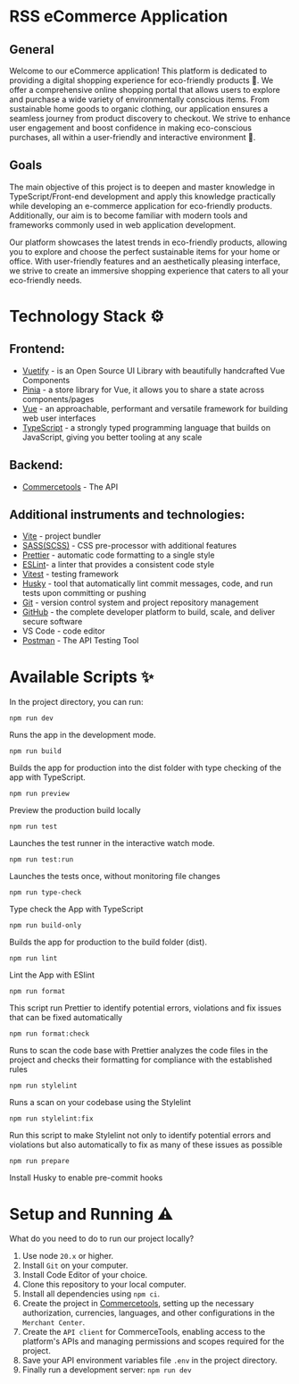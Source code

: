# RSS eCommerce Application

## General

Welcome to our eCommerce application! This platform is dedicated to providing a digital shopping experience for eco-friendly products 🏪. We offer a comprehensive online shopping portal that allows users to explore and purchase a wide variety of environmentally conscious items. From sustainable home goods to organic clothing, our application ensures a seamless journey from product discovery to checkout. We strive to enhance user engagement and boost confidence in making eco-conscious purchases, all within a user-friendly and interactive environment 🚀.

## Goals

The main objective of this project is to deepen and master knowledge in TypeScript/Front-end development and apply this knowledge practically while developing an e-commerce application for eco-friendly products. Additionally, our aim is to become familiar with modern tools and frameworks commonly used in web application development.

Our platform showcases the latest trends in eco-friendly products, allowing you to explore and choose the perfect sustainable items for your home or office. With user-friendly features and an aesthetically pleasing interface, we strive to create an immersive shopping experience that caters to all your eco-friendly needs.

# Technology Stack ⚙️

## Frontend:

- [Vuetify](https://vuetifyjs.com/en/) - is an Open Source UI Library with beautifully handcrafted Vue Components
- [Pinia](https://pinia.vuejs.org/) - a store library for Vue, it allows you to share a state across components/pages
- [Vue](https://vuejs.org/) - an approachable, performant and versatile framework for building web user interfaces
- [TypeScript](https://www.typescriptlang.org/) - a strongly typed programming language that builds on JavaScript, giving you better tooling at any scale

## Backend:

- [Commercetools](https://docs.commercetools.com/) - The API

## Additional instruments and technologies:

- [Vite](https://vitejs.dev/) - project bundler
- [SASS(SCSS)](https://sass-lang.com/) - CSS pre-processor with additional features
- [Prettier](https://prettier.io/) - automatic code formatting to a single style
- [ESLint](https://eslint.org/)- a linter that provides a consistent code style
- [Vitest](https://vitest.dev/) - testing framework
- [Husky](https://typicode.github.io/husky/) - tool that automatically lint commit messages, code, and run tests upon committing or pushing
- [Git](https://git-scm.com/) - version control system and project repository management
- [GitHub](https://pages.github.com/) - the complete developer platform to build, scale, and deliver secure software
- VS Code - code editor
- [Postman](https://www.postman.com/) - The API Testing Tool

# Available Scripts ✨

In the project directory, you can run:

```
npm run dev
```

Runs the app in the development mode.

```
npm run build
```

Builds the app for production into the dist folder with type checking of the app with TypeScript.

```
npm run preview
```

Preview the production build locally

```
npm run test
```

Launches the test runner in the interactive watch mode.

```
npm run test:run
```

Launches the tests once, without monitoring file changes

```
npm run type-check
```

Type check the App with TypeScript

```
npm run build-only
```

Builds the app for production to the build folder (dist).

```
npm run lint
```

Lint the App with ESlint

```
npm run format
```

This script run Prettier to identify potential errors, violations and fix issues that can be fixed automatically

```
npm run format:check
```

Runs to scan the code base with Prettier analyzes the code files in the project and checks their formatting for compliance with the established rules

```
npm run stylelint
```

Runs a scan on your codebase using the Stylelint

```
npm run stylelint:fix
```

Run this script to make Stylelint not only to identify potential errors and violations but also automatically to fix as many of these issues as possible

```
npm run prepare
```

Install Husky to enable pre-commit hooks

# Setup and Running ⚠️

What do you need to do to run our project locally?

1. Use node `20.x` or higher.
2. Install `Git` on your computer.
3. Install Code Editor of your choice.
4. Clone this repository to your local computer.
5. Install all dependencies using `npm ci`.
6. Create the project in [Commercetools](https://docs.commercetools.com/), setting up the necessary authorization, currencies, languages, and other configurations in the `Merchant Center`.
7. Create the `API client` for CommerceTools, enabling access to the platform's APIs and managing permissions and scopes required for the project.
8. Save your API environment variables file `.env` in the project directory.
9. Finally run a development server: `npm run dev`
